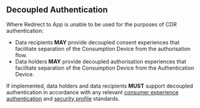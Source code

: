 ## Decoupled Authentication

Where Redirect to App is unable to be used for the purposes of CDR authentication:

- Data recipients **MAY** provide decoupled consent experiences that facilitate separation of the Consumption Device from the authorisation flow.
- Data holders **MAY** provide decoupled authorisation experiences that facilitate separation of the Consumption Device from the Authentication Device. 

If implemented, data holders and data recipients **MUST** support decoupled authentication in accordance with any relevant [consumer experience authentication](#consumer-experience_authentication-standards) and [security profile](#security-profile) standards.